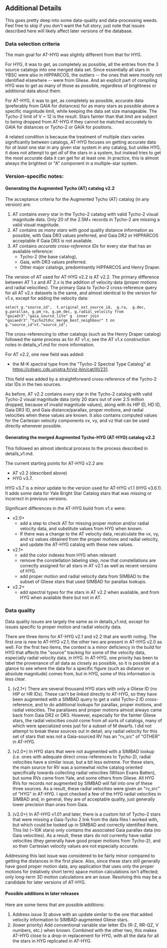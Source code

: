 ## Additional Details

This goes pretty deep into some data-quality and data-processing weeds. Feel free to skip if you don't want the full story; just note that issues described here will likely affect later versions of the database.

### Data selection criteria

The main goal for AT-HYG was slightly different from that for HYG.

For HYG, it was to get, as completely as possible, all the entries from the 3 source catalogs into one merged data set. Since essentially all stars in YBSC were also in HIPPARCOS, the outliers -- the ones that were mostly not identified elsewhere -- were from Gliese. And an explicit part of compiling HYG was to get as many of those as possible, regardless of brightness or additional data about them.

For AT-HYG, it was to get, as completely as possible, accurate data (preferably from GAIA for distances) for as many stars as possible above a specific magnitude limit, while keeping the data set size manageable. The Tycho-2 limit of V ~ 12 is the result. Stars fainter than that limit are subject to being dropped from AT-HYG if they cannot be matched accurately to GAIA for distances or Tycho-2 or GAIA for positions. 

A related condition is because the treatment of multiple stars varies significantly between catalogs, AT-HYG focuses on getting accurate data for _at least_ one star in any given star system in any catalog, but unlike HYG, it does not attempt to get _all_ of the stars in a system, but instead tries to get the most accurate data it can get for at least one. In practice, this is almost always the brightest or "A" component in a multiple-star system.

### Version-specific notes:

#### Generating the Augmented Tycho (AT) catalog v2.2

The acceptance criteria for the Augmented Tycho (AT) catalog (in any version) are:

1. AT contains _every_ star in the Tycho-2 catalog with valid Tycho-2 visual magnitude data. Only 20 of the 2.5M+ records in Tycho-2 are missing a valid visual magnitude.
2. AT contains _as many stars_ with good quality distance information as possible, with Gaia DR3 values preferred, and Gaia DR2 or HIPPARCOS acceptable if Gaia DR3 is not available.
3. AT contains _accurate cross-reference IDs_ for every star that has an available reference: 
    * Tycho-2 (the base catalog), 
    * Gaia, with DR3 values preferred.
    * Other major catalogs, predominantly HIPPARCOS and Henry Draper.

The version of AT used for AT-HYG v2.2 is AT v2.2. The primary difference between AT 1.x and AT 2.x is the addition of velocity data (proper motions and radial velocities). The primary Gaia to Tycho-2 cross-reference query for all AT v2.x datasets is the same, and almost identical to the version for v1.x, except for adding the velocity data:

`select g."source_id", 
    t.original_ext_source_id, 
    g.ra, 
    g.dec, 
    g.parallax,
    g.pm_ra,
    g.pm_dec,
    g.radial_velocity
from "gaiadr3"."gaia_source_lite" g 
inner join "gaiaedr3"."tycho2tdsc_merge_best_neighbour" t on g."source_id"=t."source_id";
`

The cross-referencing to other catalogs (such as the Henry Draper catalog) followed the same process as for AT v1.x; see the AT v1.x construction notes in details_v1.md for more information.

For AT v2.2, one new field was added:

* the M-K spectral type from the "Tycho-2 Spectral Type Catalog" at https://cdsarc.cds.unistra.fr/viz-bin/cat/III/231. 

This field was added by a straightforward cross-reference of the Tycho-2 star IDs in the two sources.

As before, AT v2.2 contains _every_ star in the Tycho-2 catalog with valid Tycho-2 visual magnitude data (only 20 stars out of over 2.5 million dropped, because of invalid magnitude values), along with its HIP ID, HD ID, Gaia DR3 ID, and Gaia distance/parallax, proper motions, and radial velocities when these values are known. It also contains computed values for the Cartesian velocity components vx, vy, and vz that can be used directly whenever possible.

#### Generating the merged Augmented Tycho-HYG (AT-HYG) catalog v2.2

This followed an almost identical process to the process described in details_v1.md.

The current starting points for AT-HYG v2.2 are:

* AT v2.2 (described above)
* HYG v3.7.

HYG v3.7 is a minor update to the version used for AT-HYG v1.1 (HYG v3.6.1). It adds some data for Yale Bright Star Catalog stars that was missing or incorrect in previous versions.

Significant differences in the AT-HYG build from v1.x were:

* v2.0+
    * add a step to check AT for missing proper motion and/or radial velocity data, and substitute values from HYG when known. 
    * If there was a change to the AT velocity data, recalculate the vx, vy, and vz values obtained from the proper motions and radial velocity, and update the AT-HYG catalog with these new values.
* v2.1+ 
    * add the color indexes from HYG when relevant
    * remove the constellation labeling step, now that constellations are correctly assigned for all stars in AT v2.1 as well as recent versions of HYG.
    * add proper motion and radial velocity data from SIMBAD to the subset of Gliese stars that used SIMBAD for parallax lookups.
* v2.2+
    * add spectral types for the stars in AT v2.2 when available, and from HYG when available there but not in AT.
### Data quality

Data quality issues are largely the same as in details_v1.md, except for issues specific to proper motion and radial velocity data.

There are three items for AT-HYG v2.1 and v2.2 that are worth noting. The first one is new to AT-HYG v2.1; the other two are present in AT-HYG v2.0 as well. For the first two items, the context is a minor deficiency in the build for HYG that affects the "source" tracking for some of the velocity data, especially radial velocity data, in HYG. In AT-HYG, one priority has been to label the provenance of all data as closely as possible, so it is possible at a glance to see where the data for a specific figure (such as distance or absolute magnitude) comes from, but in HYG, some of this information is less clear.

1. (v2.1+) There are several thousand HYG stars with only a Gliese ID (no HIP or HR IDs). These can't be linked directly to AT-HYG, so they have been augmented with a SIMBAD query to get a valid Tycho-2 ID cross-reference, and to do additional lookups for parallax, proper motions, and radial velocities. The parallaxes and proper motions almost always came back from Gaia DR2 or DR3. However, especially for the fainter Gliese stars, the radial velocities could come from all sorts of catalogs, many of which were specialized ones just for a subset of M dwarfs. I did not attempt to break these sources out in detail; any radial velocity for this set of stars that was not a Gaia-sourced RV has an "rv_src" of "OTHER" in AT-HYG. 

2. (v2.0+) In HYG stars that were not augmented with a SIMBAD lookup (i.e. ones with adequate direct cross-references to Tycho-2), radial velocities have a similar issue, but a bit less extreme. For these stars, the main source for RV was a somewhat niche catalog oriented specifically towards collecting radial velocities (Wilson Evans Batten), but some RVs came from Yale, and some others from Gliese. All HYG RVs for records *not* augmented by SIMBAD will fall into one of these three sources. As a result, these radial velocities were given an "rv_src" of "HYG" in AT-HYG. I spot checked a few of the HYG radial velocities in SIMBAD and, in general, they are of acceptable quality, just generally lower precision than ones from Gaia.

3. (v2.0+) In AT-HYG v1.01 and later, there is a custom list of Tycho-2 stars that were missing a Gaia-Tycho 2 link from the data files I worked with, but which could be looked up in SIMBAD and correctly identified there. This list (~10K stars) only contains the associated Gaia parallax data (no Gaia velocities). As a result, these stars do not currently have radial velocities (they generally have good proper motions from Tycho-2), and so their Cartesian velocity values are not especially accurate. 

Addressing this last issue was considered to be fairly minor compared to getting the distances in the first place. Also, since these stars still generally have good proper motion data, any application that uses only the proper motions for (relatively short term) space motion calculations isn't affected; only long-term 3D motion calculations are an issue. Resolving this may be a candidate for later versions of AT-HYG. 

#### Possible additions in later releases

Here are some items that are possible additions:

1. Address issue 3) above with an update similar to the one that added velocity information to SIMBAD-augmented Gliese stars. 
2. (lower priority) Add conventional variable star letter IDs (R-Z, RR-QZ, V numbers, etc.) when known. Combined with the other two, this makes AT-HYG close to a drop-in replacement for HYG, with all the data for all the stars in HYG replicated in AT-HYG.